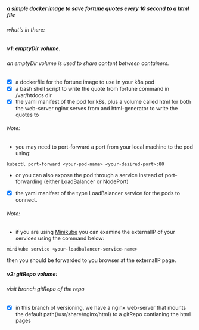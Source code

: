 ##### a simple docker image to save fortune quotes every 10 second to a html file

###### what's in there:
##### v1: emptyDir volume.
###### an emptyDir volume is used to share content between containers.
- [x] a dockerfile for the fortune image to use in your k8s pod
- [x] a bash shell script to write the quote from fortune command in /var/htdocs dir
- [x] the yaml manifest of the pod for k8s, plus a volume called html for both the web-server nginx serves from and html-generator to write the quotes to
###### Note:
- you may need to port-forward a port from your local machine to the pod using:
```
kubectl port-forward <your-pod-name> <your-desired-port>:80
``` 
- or you can also expose the pod through a service instead of port-forwarding (either LoadBalancer or NodePort)
- [x] the yaml manifest of the type LoadBalancer service for the pods to connect. 
###### Note:
- if you are using [Minikube](https://minikube.sigs.k8s.io/docs/) you can examine the externalIP of your services using the command below:
```
minikube service <your-loadbalancer-service-name>
```
then you should be forwarded to you browser at the externalIP page.

##### v2: gitRepo volume:
###### visit branch gitRepo of the repo
- [x] in this branch of versioning, we have a nginx web-server that mounts the default path(/usr/share/nginx/html) to a gitRepo contianing the html pages
